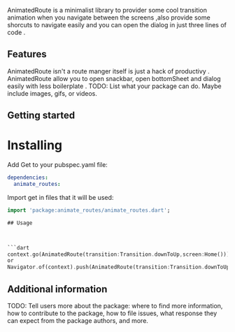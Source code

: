 <!-- 
This README describes the package. If you publish this package to pub.dev,
this README's contents appear on the landing page for your package.

For information about how to write a good package README, see the guide for
[writing package pages](https://dart.dev/guides/libraries/writing-package-pages). 

For general information about developing packages, see the Dart guide for
[creating packages](https://dart.dev/guides/libraries/create-library-packages)
and the Flutter guide for
[developing packages and plugins](https://flutter.dev/developing-packages). 
-->

AnimatedRoute is a minimalist library to provider some cool transition animation when you navigate between the screens ,also provide some shorcuts to navigate easily and you can open the dialog in just three lines of code . 

## Features

AnimatedRoute isn't a route manger itself is just a hack of productivy .
AnimatedRoute allow you to open snackbar, open bottomSheet and dialog easily with less boilerplate .
TODO: List what your package can do. Maybe include images, gifs, or videos.

## Getting started

# Installing

Add Get to your pubspec.yaml file:

```yaml
dependencies:
  animate_routes:
```

Import get in files that it will be used:

```dart
import 'package:animate_routes/animate_routes.dart';

## Usage



```dart
context.go(AnimatedRoute(transition:Transition.downToUp,screen:Home()))
or 
Navigator.of(context).push(AnimatedRoute(transition:Transition.downToUp,screen:Home()))
```

## Additional information

TODO: Tell users more about the package: where to find more information, how to 
contribute to the package, how to file issues, what response they can expect 
from the package authors, and more.
